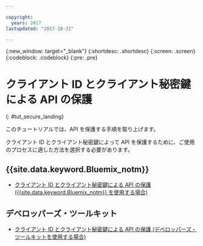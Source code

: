 ```yaml
---

copyright:
  years: 2017
lastupdated: "2017-10-31"

---
```



{:new_window: target="_blank"}
{:shortdesc: .shortdesc}
{:screen: .screen}
{:codeblock: .codeblock}
{:pre: .pre}

# クライアント ID とクライアント秘密鍵による API の保護
{: #tut_secure_landing}

このチュートリアルでは、API を保護する手順を取り上げます。

クライアント ID とクライアント秘密鍵によって API を保護するために、ご使用のプロセスに適した方法を選択する必要があります。

## {{site.data.keyword.Bluemix_notm}}

- [クライアント ID とクライアント秘密鍵による API の保護 ({{site.data.keyword.Bluemix_notm}} を使用する場合)](tut_secure_id_secret_bm.html)

## デベロッパーズ・ツールキット

- [クライアント ID とクライアント秘密鍵による API の保護 (デベロッパーズ・ツールキットを使用する場合)](tut_secure_id_secret_tk.html)












